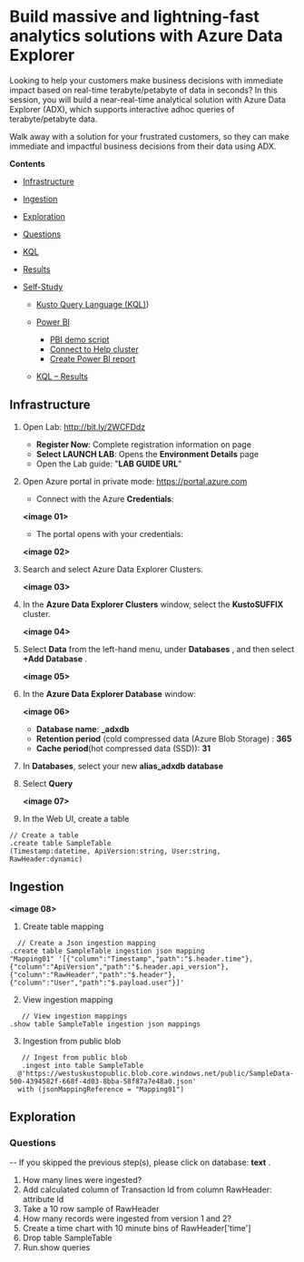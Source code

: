 #  Build massive and lightning-fast analytics solutions with Azure Data Explorer  
 
 Looking to help your customers make business decisions with immediate impact based on real-time terabyte/petabyte of data in seconds? In this session, you will build a near-real-time analytical solution with Azure Data Explorer (ADX), which supports interactive adhoc queries of terabyte/petabyte data.  
 
 Walk away with a solution for your frustrated customers, so they can make immediate and impactful business decisions from their data using ADX.  
 
**Contents**
 
 <!-- TOC -->

- [Infrastructure](#Infrastructure) 
- [Ingestion](#Ingestion) 
- [Exploration](#Exploration)
 - [Questions](#Questions)  
 - [KQL](#KQL) 
 - [Results](#Results)
- [Self-Study](#Self-Study)    
  - [Kusto Query Language (KQL)](#Kusto-Query-Language)) 
  - [Power BI](#Power-BI)   
     - [PBI demo script](#PBI-demo-script)  
     - [Connect to Help cluster](#Connect-to-Help-cluster)  
     - [Create Power BI report](#Create-Power-BI-report)
      
   - [KQL – Results](#KQL–Results)
   
  <!-- TOC -->   
## Infrastructure  
    
1. Open Lab: http://bit.ly/2WCFDdz  
     - **Register Now**: Complete registration information on page  
     - **Select LAUNCH LAB**: Opens the **Environment Details** page  
     - Open the Lab guide: "**LAB GUIDE URL**"
      
2. Open Azure portal in private mode: https://portal.azure.com  

      - Connect with the Azure **Credentials**:  
   
   **<image 01>** 
   
      - The portal opens with your credentials:  
      
      **<image 02>**
    
 3.	Search and select Azure Data Explorer Clusters.
   
      **<image 03>**
   
 4.	In the **Azure Data Explorer Clusters** window, select the **KustoSUFFIX** cluster.
     
     **<image 04>** 
    
 5. Select **Data** from the left-hand menu, under **Databases** , and then select **+Add Database** . 
   
     **<image 05>**  
    
 6.	In the **Azure Data Explorer Database** window:  
    
     **<image 06>** 
    
      - **Database name**: **<alias>_adxdb** 
      - **Retention period** (cold compressed data (Azure Blob Storage) : **365**
      - **Cache period**(hot compressed data (SSD)): **31**
 
 7.	In **Databases**, select your new **alias_adxdb database**
 8. Select **Query**
 
    **<image 07>**
 9. In the Web UI, create a table 
  ```
  // Create a table
  .create table SampleTable
  (Timestamp:datetime, ApiVersion:string, User:string, RawHeader:dynamic)
```  

## Ingestion

  **<image 08>**
  
1. Create table mapping  
 ```
   // Create a Json ingestion mapping
.create table SampleTable ingestion json mapping 
"Mapping01" '[{"column":"Timestamp","path":"$.header.time"},{"column":"ApiVersion","path":"$.header.api_version"},{"column":"RawHeader","path":"$.header"},{"column":"User","path":"$.payload.user"}]'
```

2.	View ingestion mapping 
 ```
    // View ingestion mappings
.show table SampleTable ingestion json mappings  
  ```
3.	Ingestion from public blob 
 ``` 
    // Ingest from public blob
    .ingest into table SampleTable
   @'https://westuskustopublic.blob.core.windows.net/public/SampleData-500-4394582f-668f-4d03-8bba-58f87a7e48a0.json'
   with (jsonMappingReference = "Mapping01")
   ```

## Exploration 
### Questions 

-- If you skipped the previous step(s), please click on database: **text** . 

1.	How many lines were ingested? 
2.	Add calculated column of Transaction Id from column RawHeader: attribute Id
3.	Take a 10 row sample of RawHeader 
4.	How many records were ingested from version 1 and 2?
5.	Create a time chart with 10 minute bins of RawHeader['time']
6.	Drop table SampleTable
7.	Run.show queries  

 
  
 

 
